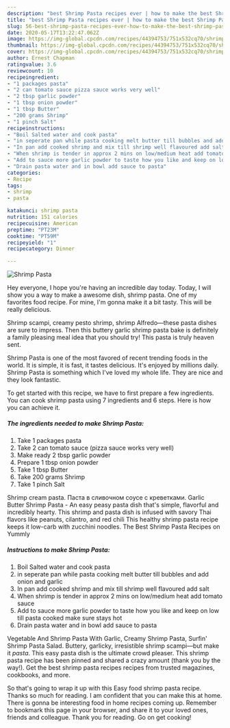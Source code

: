 ```yaml
---
description: "best Shrimp Pasta recipes ever | how to make the best Shrimp Pasta"
title: "best Shrimp Pasta recipes ever | how to make the best Shrimp Pasta"
slug: 56-best-shrimp-pasta-recipes-ever-how-to-make-the-best-shrimp-pasta
date: 2020-05-17T13:22:47.062Z
image: https://img-global.cpcdn.com/recipes/44394753/751x532cq70/shrimp-pasta-recipe-main-photo.jpg
thumbnail: https://img-global.cpcdn.com/recipes/44394753/751x532cq70/shrimp-pasta-recipe-main-photo.jpg
cover: https://img-global.cpcdn.com/recipes/44394753/751x532cq70/shrimp-pasta-recipe-main-photo.jpg
author: Ernest Chapman
ratingvalue: 3.6
reviewcount: 10
recipeingredient:
- "1 packages pasta"
- "2 can tomato sauce pizza sauce works very well"
- "2 tbsp garlic powder"
- "1 tbsp onion powder"
- "1 tbsp Butter"
- "200 grams Shrimp"
- "1 pinch Salt"
recipeinstructions:
- "Boil Salted water and cook pasta"
- "in seperate pan while pasta cooking melt butter till bubbles and add onion and garlic"
- "In pan add cooked shrimp and mix till shrimp well flavoured add salt"
- "When shrimp is tender in approx 2 mins on low/medium heat add tomato sauce"
- "Add to sauce more garlic powder to taste how you like and keep on low till pasta cooked make sure stays hot"
- "Drain pasta water and in bowl add sauce to pasta"
categories:
- Recipe
tags:
- shrimp
- pasta

katakunci: shrimp pasta 
nutrition: 151 calories
recipecuisine: American
preptime: "PT23M"
cooktime: "PT59M"
recipeyield: "1"
recipecategory: Dinner

---
```



![Shrimp Pasta](https://img-global.cpcdn.com/recipes/44394753/751x532cq70/shrimp-pasta-recipe-main-photo.jpg)

Hey everyone, I hope you're having an incredible day today. Today, I will show you a way to make a awesome dish, shrimp pasta. One of my favorites food recipe. For mine, I'm gonna make it a bit tasty. This will be really delicious.

Shrimp scampi, creamy pesto shrimp, shrimp Alfredo—these pasta dishes are sure to impress. Then this buttery garlic shrimp pasta bake is definitely a family pleasing meal idea that you should try! This pasta is truly heaven sent.

Shrimp Pasta is one of the most favored of recent trending foods in the world. It is simple, it is fast, it tastes delicious. It's enjoyed by millions daily. Shrimp Pasta is something which I've loved my whole life. They are nice and they look fantastic.


To get started with this recipe, we have to first prepare a few ingredients. You can cook shrimp pasta using 7 ingredients and 6 steps. Here is how you can achieve it.

<!--inarticleads1-->

##### The ingredients needed to make Shrimp Pasta:

1. Take 1 packages pasta
1. Take 2 can tomato sauce (pizza sauce works very well)
1. Make ready 2 tbsp garlic powder
1. Prepare 1 tbsp onion powder
1. Take 1 tbsp Butter
1. Take 200 grams Shrimp
1. Take 1 pinch Salt


Shrimp cream pasta. Паста в сливочном соусе с креветками. Garlic Butter Shrimp Pasta - An easy peasy pasta dish that&#39;s simple, flavorful and incredibly hearty. This shrimp and pasta dish is infused with savory Thai flavors like peanuts, cilantro, and red chili This healthy shrimp pasta recipe keeps it low-carb with zucchini noodles. The Best Shrimp Pasta Recipes on Yummly 

<!--inarticleads2-->

##### Instructions to make Shrimp Pasta:

1. Boil Salted water and cook pasta
1. in seperate pan while pasta cooking melt butter till bubbles and add onion and garlic
1. In pan add cooked shrimp and mix till shrimp well flavoured add salt
1. When shrimp is tender in approx 2 mins on low/medium heat add tomato sauce
1. Add to sauce more garlic powder to taste how you like and keep on low till pasta cooked make sure stays hot
1. Drain pasta water and in bowl add sauce to pasta


Vegetable And Shrimp Pasta With Garlic, Creamy Shrimp Pasta, Surfin&#39; Shrimp Pasta Salad. Buttery, garlicky, irresistible shrimp scampi—but make it *pasta*. This easy pasta dish is the ultimate crowd pleaser. This shrimp pasta recipe has been pinned and shared a crazy amount (thank you by the way!). Get the best shrimp pasta recipes recipes from trusted magazines, cookbooks, and more. 

So that's going to wrap it up with this Easy food shrimp pasta recipe. Thanks so much for reading. I am confident that you can make this at home. There is gonna be interesting food in home recipes coming up. Remember to bookmark this page in your browser, and share it to your loved ones, friends and colleague. Thank you for reading. Go on get cooking!
